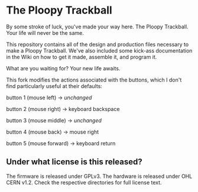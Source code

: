 # The Ploopy Trackball

By some stroke of luck, you've made your way here. The Ploopy Trackball. Your life will never be the same.

This repository contains all of the design and production files necessary to make a Ploopy Trackball. We've also included some kick-ass documentation in the Wiki on how to get it made, assemble it, and program it.

What are you waiting for? Your new life awaits.


This fork modifies the actions associated with the buttons, which I don't find particularly useful at their defaults:

button 1 (mouse left) -> *unchanged*

button 2 (mouse right) -> keyboard backspace

button 3 (mouse middle) -> *unchanged*

button 4 (mouse back) -> mouse right

button 5 (mouse forward) -> keyboard return


## Under what license is this released?

The firmware is released under GPLv3. The hardware is released under OHL CERN v1.2. Check the respective directories for full license text.
